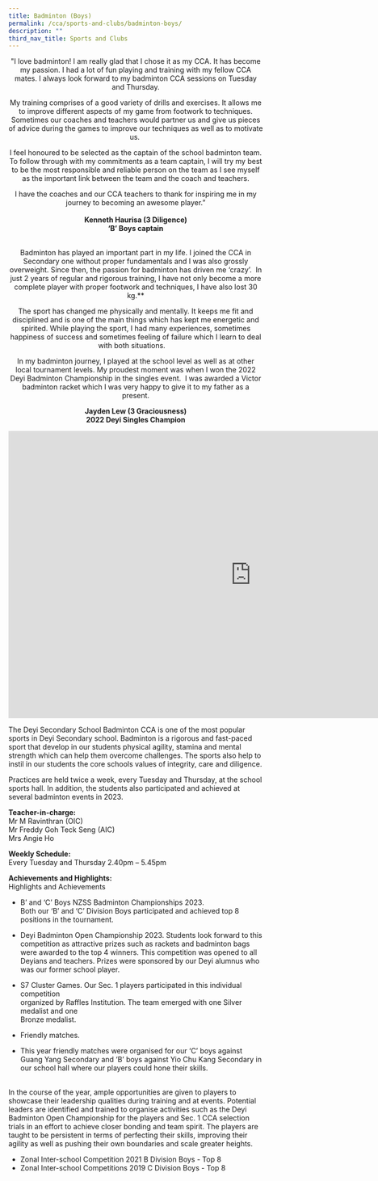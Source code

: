 ```yaml
---
title: Badminton (Boys)
permalink: /cca/sports-and-clubs/badminton-boys/
description: ""
third_nav_title: Sports and Clubs
---
```

<center>
"I love badminton! I am really glad that I chose it as my CCA. It has become my passion. I had a lot of fun playing and training with my fellow CCA mates. I always look forward to my badminton CCA sessions on Tuesday and Thursday.

My training comprises of a good variety of drills and exercises. It allows me to improve different aspects of my game from footwork to techniques. Sometimes our coaches and teachers would partner us and give us pieces of advice during the games to improve our techniques as well as to motivate us.&nbsp;

I feel honoured to be selected as the captain of the school badminton team. To follow through with my commitments as a team captain, I will try my best to be the most responsible and reliable person on the team as I see myself as the important link between the team and the coach and teachers.

I have the coaches and our CCA teachers to thank for inspiring me in my journey to becoming an awesome player.”
<br><br>
<strong>Kenneth Haurisa  (3 Diligence)<br>
‘B’ Boys captain</strong> </center>
<br><center>
Badminton has played an important part in my life. I joined the CCA in Secondary one without proper fundamentals and I was also grossly overweight. Since then, the passion for badminton has driven me ‘crazy’. &nbsp;In just 2 years of regular and rigorous training, I have not only become a more complete player with proper footwork and techniques, I have also lost 30 kg.**

The sport has changed me physically and mentally. It keeps me fit and disciplined and is one of the main things which has kept me energetic and spirited. While playing the sport, I had many experiences, sometimes happiness of success and sometimes feeling of failure which I learn to deal with both situations.&nbsp;&nbsp;&nbsp;&nbsp;

In my badminton journey, I played at the school level as well as at other local tournament levels. My proudest moment was when I won the 2022 Deyi Badminton Championship in the singles event. &nbsp;I was awarded a Victor badminton racket which I was very happy to give it to my father as a present.

**Jayden Lew (3 Graciousness)**<br>
**2022 Deyi Singles Champion**</center>

<iframe src="https://docs.google.com/presentation/d/e/2PACX-1vSjFyay7mU6z8MPq7sNhcL_zhQ3HQ5JvqykwprI8gK_SQhT_pOkXoRUAAjgtAC_2PIxvl1R-88wABCL/embed?start=false&amp;loop=false&amp;delayms=3000" frameborder="0" width="960" height="569" allowfullscreen="true"></iframe>

The Deyi Secondary School Badminton CCA is one of the most popular sports in Deyi Secondary school. Badminton is a rigorous and fast-paced sport that develop in our students physical agility, stamina and mental strength which can help them overcome challenges. The sports also help to instil in our students the core schools values of integrity, care and diligence.

Practices are held twice a week, every Tuesday and Thursday, at the school sports hall. In addition, the students also participated and achieved at several badminton events in 2023.
  
**Teacher-in-charge:** <br>
Mr M Ravinthran (OIC)<br>
Mr Freddy Goh Teck Seng (AIC)<br>
Mrs Angie Ho<br>

**Weekly Schedule:** <br>
Every Tuesday and Thursday 2.40pm – 5.45pm  
  
**Achievements and Highlights:** <br>
Highlights and Achievements

* B’ and ‘C’ Boys NZSS Badminton Championships 2023.  
Both our ‘B’ and ‘C’ Division Boys participated and achieved top 8 positions in the 
tournament.
  
* Deyi Badminton Open Championship 2023. 
Students look forward to this competition as attractive prizes such as rackets and badminton bags were awarded 
to the top 4 winners. This competition was opened to all Deyians and teachers. Prizes were sponsored by our Deyi alumnus who was our former school player. 

* S7 Cluster Games. Our Sec. 1 players participated in this individual competition  
organized by Raffles Institution. The team emerged with one Silver medalist and one    
Bronze medalist.  

* Friendly matches.
*  This year friendly matches were organised for our ‘C’ boys against Guang Yang Secondary and ‘B’ boys against Yio Chu Kang Secondary in our 
school hall where our players could hone their skills. 
<br>
In the course of the year, ample opportunities are given to players to showcase their leadership qualities during training and at events. Potential leaders are identified and trained to organise activities such as the Deyi Badminton Open Championship for the players and Sec. 1 CCA selection trials in an effort to achieve closer bonding and team spirit.
The players are taught to be persistent in terms of perfecting their skills, improving their agility as well as pushing their own boundaries and scale greater heights.

* Zonal Inter-school Competition 2021 B Division Boys - Top 8
* Zonal Inter-school Competitions 2019 C Division Boys - Top 8
